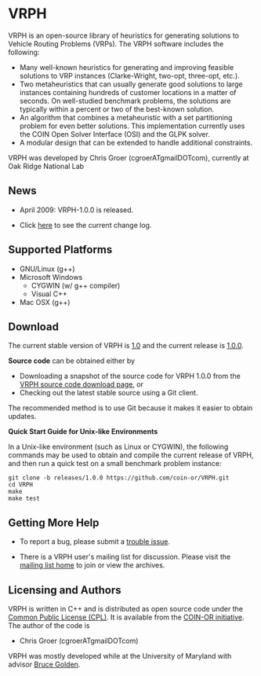 # VRPH

VRPH is an open-source library of heuristics for generating solutions to Vehicle Routing Problems (VRPs).  The VRPH software includes the following:
  * Many well-known heuristics for generating and improving feasible solutions to VRP instances (Clarke-Wright, two-opt, three-opt, etc.).
  * Two metaheuristics that can usually generate good solutions to large instances containing hundreds of customer locations in a matter of seconds.  On well-studied benchmark problems, the solutions are typically within a percent or two of the best-known solution.
  * An algorithm that combines a metaheuristic with a set partitioning problem for even better solutions.  This implementation currently uses the COIN Open Solver Interface (OSI) and the GLPK solver.
  * A modular design that can be extended to handle additional constraints.

VRPH was developed by Chris Groer (cgroerATgmailDOTcom), currently at Oak Ridge National Lab

## News

 * April 2009:  VRPH-1.0.0 is released.

 * Click [here](https://github.com/coin-or/VRPH/commits/master) to see the current change log.

## Supported Platforms

 * GNU/Linux (g++)
 * Microsoft Windows
    * CYGWIN (w/ g++ compiler)
    * Visual C++
 * Mac OSX (g++)

## Download

The current stable version of VRPH is [1.0](https://github.com/coin-or/VRPH/tree/stable/1.0) and the current release is [1.0.0](https://github.com/coin-or/VRPH/releases/tag/releases%2F1.0.0). 

**Source code** can be obtained either by

 * Downloading a snapshot of the source code for VRPH 1.0.0 from the [VRPH source code download page](http://www.coin-or.org/download/source/VRPH), or
 * Checking out the latest stable source using a Git client.

The recommended method is to use Git because it makes it easier to obtain updates. 

**Quick Start Guide for Unix-like Environments**

In a Unix-like environment (such as Linux or CYGWIN), the following commands may be used to obtain and compile the current release of VRPH, and then run a quick test on a small benchmark problem instance:
```
git clone -b releases/1.0.0 https://github.com/coin-or/VRPH.git
cd VRPH
make
make test
```

## Getting More Help

 * To report a bug, please submit a [trouble issue](https://github.com/coin-or/VRPH/issues/new).

 * There is a VRPH user's mailing list for discussion. Please visit the [mailing list home](http://list.coin-or.org/mailman/listinfo/coin-vrph) to join or view the archives.

## Licensing and Authors

VRPH is written in C++ and is distributed as open source code under the [Common Public License (CPL)](http://www.opensource.org/licenses/cpl.php).
It is available from the [COIN-OR initiative](http://www.coin-or.org/).  The author of the code is

 * Chris Groer (cgroerATgmailDOTcom)
 
VRPH was mostly developed while at the University of Maryland with advisor [Bruce Golden](http://www.rhsmith.umd.edu/faculty/bgolden/).
